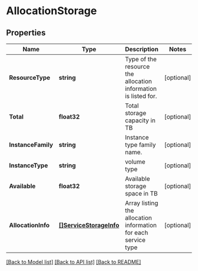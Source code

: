 # AllocationStorage

## Properties

Name | Type | Description | Notes
------------ | ------------- | ------------- | -------------
**ResourceType** | **string** | Type of the resource the allocation information is listed for. | [optional] 
**Total** | **float32** | Total storage capacity in TB | [optional] 
**InstanceFamily** | **string** | Instance type family name. | [optional] 
**InstanceType** | **string** | volume type | [optional] 
**Available** | **float32** | Available storage space in TB | [optional] 
**AllocationInfo** | [**[]ServiceStorageInfo**](ServiceStorageInfo.md) | Array listing the allocation information for each service type | [optional] 

[[Back to Model list]](../README.md#documentation-for-models) [[Back to API list]](../README.md#documentation-for-api-endpoints) [[Back to README]](../README.md)



